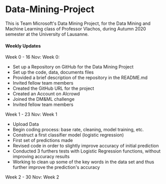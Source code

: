 # Data-Mining-Project

This is Team Microsoft's Data Mining Project, for the Data Mining and Machine Learning class of Professor Vlachos, during Autumn 2020 semester at the University of Lausanne.

#### Weekly Updates

Week 0 - 16 Nov: Week 0: 

- Set up a Repository on GitHub for the Data Mining Project
- Set up the code, data, documents files
- Provided a brief description of the repository in the README.md
- Invited fellow team members
- Created the GitHub URL for the project
- Created an Account on AIcrowd
- Joined the DM&ML challenge
- Invited fellow team members

Week 1 - 23 Nov: Week 1

- Upload Data
- Begin coding process: base rate, cleaning, model training, etc.
- Construct a first classifier model (logistic regression)
- First set of predictions made
- Revised code in order to slightly improve accuracy of initial prediction
- Conducted 3 furthers tests with Logistic Regression functions, without improving accuracy results
- Working to clean up some of the key words in the data set and thus further improve the prediction's accuracy

Week 2 - 30 Nov: Week 2
